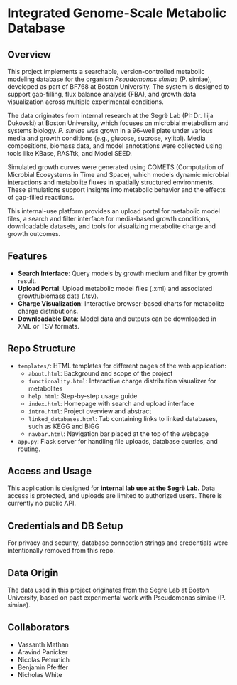 # Integrated Genome-Scale Metabolic Database

## Overview
This project implements a searchable, version-controlled metabolic modeling database for the organism *Pseudomonas simiae* (P. simiae), developed as part of BF768 at Boston University. The system is designed to support gap-filling, flux balance analysis (FBA), and growth data visualization across multiple experimental conditions.

The data originates from internal research at the Segrè Lab (PI: Dr. Ilija Dukovski) at Boston University, which focuses on microbial metabolism and systems biology. *P. simiae* was grown in a 96-well plate under various media and growth conditions (e.g., glucose, sucrose, xylitol). Media compositions, biomass data, and model annotations were collected using tools like KBase, RASTtk, and Model SEED.

Simulated growth curves were generated using COMETS (Computation of Microbial Ecosystems in Time and Space), which models dynamic microbial interactions and metabolite fluxes in spatially structured environments. These simulations support insights into metabolic behavior and the effects of gap-filled reactions.

This internal-use platform provides an upload portal for metabolic model files, a search and filter interface for media-based growth conditions, downloadable datasets, and tools for visualizing metabolite charge and growth outcomes.

## Features
- **Search Interface**: Query models by growth medium and filter by growth result.
- **Upload Portal**: Upload metabolic model files (.xml) and associated growth/biomass data (.tsv).
- **Charge Visualization**: Interactive browser-based charts for metabolite charge distributions.
- **Downloadable Data**: Model data and outputs can be downloaded in XML or TSV formats.

## Repo Structure
- `templates/`: HTML templates for different pages of the web application:
  - `about.html`: Background and scope of the project
  - `functionality.html`: Interactive charge distribution visualizer for metabolites
  - `help.html`: Step-by-step usage guide
  - `index.html`: Homepage with search and upload interface
  - `intro.html`: Project overview and abstract
  - `linked_databases.html`: Tab containing links to linked databases, such as KEGG and BiGG
  - `navbar.html`: Navigation bar placed at the top of the webpage
- `app.py`: Flask server for handling file uploads, database queries, and routing.

## Access and Usage
This application is designed for **internal lab use at the Segrè Lab.** Data access is protected, and uploads are limited to authorized users. There is currently no public API.

## Credentials and DB Setup
For privacy and security, database connection strings and credentials were intentionally removed from this repo.

## Data Origin
The data used in this project originates from the Segrè Lab at Boston University, based on past experimental work with Pseudomonas simiae (P. simiae).

## Collaborators
- Vassanth Mathan
- Aravind Panicker
- Nicolas Petrunich
- Benjamin Pfeiffer
- Nicholas White

